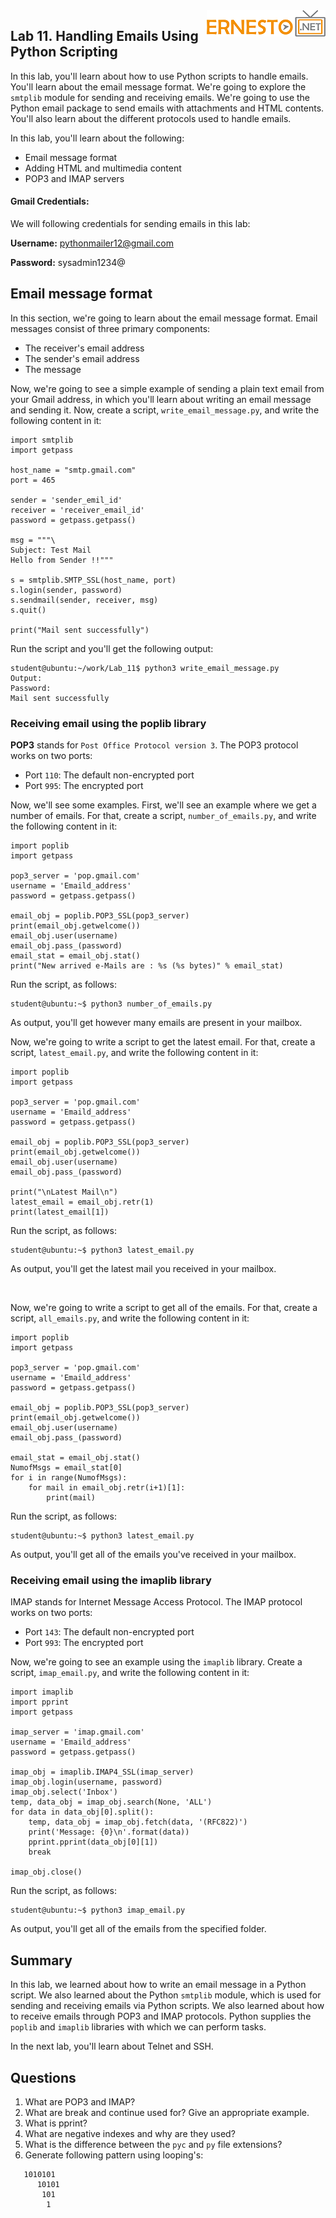 <img align="right" src="./logo.png">

Lab 11. Handling Emails Using Python Scripting
-----------------------------------------------------------



In this lab, you\'ll learn about how to use Python scripts to handle
emails. You\'ll learn about the email message format. We\'re going to
explore the `smtplib` module for sending and receiving emails.
We\'re going to use the Python email package to send emails with
attachments and HTML contents. You\'ll also learn about the different
protocols used to handle emails.

In this lab, you\'ll learn about the following:


-   Email message format
-   Adding HTML and multimedia content
-   POP3 and IMAP servers


#### Gmail Credentials:

We will following credentials for sending emails in this lab:

**Username:** pythonmailer12@gmail.com

**Password:** sysadmin1234@


Email message format
---------------------------------------


In this section, we\'re going to learn about the email message format. Email messages consist of three primary
components:


-   The receiver\'s email address
-   The sender\'s email address
-   The message



Now, we\'re going to see a simple example of sending a plain text email
from your Gmail address, in which you\'ll learn about writing an email
message and sending it. Now, create a script,
`write_email_message.py`, and write the following content in
it:


```
import smtplib
import getpass

host_name = "smtp.gmail.com"
port = 465

sender = 'sender_emil_id'
receiver = 'receiver_email_id'
password = getpass.getpass()

msg = """\
Subject: Test Mail
Hello from Sender !!"""

s = smtplib.SMTP_SSL(host_name, port)
s.login(sender, password)
s.sendmail(sender, receiver, msg)
s.quit()

print("Mail sent successfully")
```

Run the script and you\'ll get the following output:


```
student@ubuntu:~/work/Lab_11$ python3 write_email_message.py
Output:
Password:
Mail sent successfully
```




### Receiving email using the poplib library



**POP3** stands for `Post Office Protocol version 3`. The POP3 protocol works on two ports:

-   Port `110`: The default non-encrypted port
-   Port `995`: The encrypted port


Now, we\'ll see some examples. First, we\'ll see an example where we get
a number of emails. For that, create a script,
`number_of_emails.py`, and write the following content in it:


```
import poplib
import getpass

pop3_server = 'pop.gmail.com'
username = 'Emaild_address'
password = getpass.getpass()

email_obj = poplib.POP3_SSL(pop3_server)
print(email_obj.getwelcome())
email_obj.user(username)
email_obj.pass_(password)
email_stat = email_obj.stat()
print("New arrived e-Mails are : %s (%s bytes)" % email_stat)
```

Run the script, as follows:


```
student@ubuntu:~$ python3 number_of_emails.py
```

As output, you\'ll get however many emails are present in your mailbox.


Now, we\'re going to write a script to get the latest email. For that,
create a script, `latest_email.py`, and write the following
content in it:


```
import poplib
import getpass

pop3_server = 'pop.gmail.com'
username = 'Emaild_address'
password = getpass.getpass()

email_obj = poplib.POP3_SSL(pop3_server)
print(email_obj.getwelcome())
email_obj.user(username)
email_obj.pass_(password)

print("\nLatest Mail\n")
latest_email = email_obj.retr(1)
print(latest_email[1])
```

Run the script, as follows:


```
student@ubuntu:~$ python3 latest_email.py
```

As output, you\'ll get the latest mail you received in your mailbox.

 


Now, we\'re going to write a script to get all of the emails. For that,
create a script, `all_emails.py`, and write the following
content in it:


```
import poplib
import getpass

pop3_server = 'pop.gmail.com'
username = 'Emaild_address'
password = getpass.getpass()

email_obj = poplib.POP3_SSL(pop3_server)
print(email_obj.getwelcome())
email_obj.user(username)
email_obj.pass_(password)

email_stat = email_obj.stat()
NumofMsgs = email_stat[0]
for i in range(NumofMsgs):
    for mail in email_obj.retr(i+1)[1]:
        print(mail)
```

Run the script, as follows:


```
student@ubuntu:~$ python3 latest_email.py
```

As output, you\'ll get all of the emails you\'ve received in your
mailbox.


### Receiving email using the imaplib library


IMAP stands for Internet Message Access Protocol. The IMAP protocol works on two ports:


-   Port `143`: The default non-encrypted port
-   Port `993`: The encrypted port



Now, we\'re going to see an example using the `imaplib`
library. Create a script, `imap_email.py`, and write the
following content in it:


```
import imaplib
import pprint
import getpass

imap_server = 'imap.gmail.com'
username = 'Emaild_address'
password = getpass.getpass()

imap_obj = imaplib.IMAP4_SSL(imap_server)
imap_obj.login(username, password)
imap_obj.select('Inbox')
temp, data_obj = imap_obj.search(None, 'ALL')
for data in data_obj[0].split():
    temp, data_obj = imap_obj.fetch(data, '(RFC822)')
    print('Message: {0}\n'.format(data))
    pprint.pprint(data_obj[0][1])
    break

imap_obj.close()
```

Run the script, as follows:


```
student@ubuntu:~$ python3 imap_email.py
```

As output, you\'ll get all of the emails from the specified folder.



Summary
--------------------------



In this lab, we learned about how to write an email message in a
Python script. We also learned about the Python `smtplib`
module, which is used for sending and receiving emails via Python
scripts. We also learned about how to receive emails through POP3 and
IMAP protocols. Python supplies the `poplib` and
`imaplib` libraries with which we can perform tasks.

In the next lab, you\'ll learn about Telnet and SSH.



Questions
----------------------------


1.  What are POP3 and IMAP?
2.  What are break and continue used for? Give an appropriate example.
3.  What is pprint?
4.  What are negative indexes and why are they used?
5.  What is the difference between the `pyc` and
    `py` file extensions?
6.  Generate following pattern using looping\'s:

```
   1010101
      10101 
       101  
        1 
```
